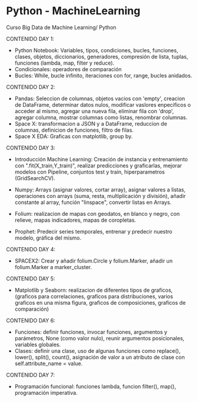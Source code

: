 # Python - MachineLearning
Curso Big Data de Machine Learning/ Python

CONTENIDO DAY 1:
- Python Notebook: Variables, tipos, condiciones, bucles, funciones, clases, objetos, diccionarios, generadores, compresión de lista, tuplas, funciones (lambda, map, filter y reduce).
- Condicionales: operadores de comparación
- Bucles: While, bucle infinito, iteraciones con for, range, bucles anidados.

CONTENIDO DAY 2:
- Pandas: Seleccion de columnas, objetos vacios con 'empty', creacion de DataFrame, determinar datos nulos, modificar vaslores enpecificos o acceder al mismo, agregar una nueva fila, eliminar fila con 'drop', agregar columna, mostrar columnas como listas, renombrar columnas.
- Space X: transformacion a JSON y a DataFrame, reduccion de columnas, definicion de funciones, filtro de filas.
- Space X EDA: Graficas con matplotlib, group by.

CONTENIDO DAY 3:

- Introducción Machine Learning: Creación de instancia y entrenamiento con ".fit(X_train,Y_train)", realizar predicciones y graficarlas, mejorar modelos con Pipeline, conjuntos test y train, hiperparametros (GridSearchCV).

- Numpy: Arrays (asignar valores, cortar array), asignar valores a listas, operaciones con arrays (suma, resta, multiplicación y división), añadir constante al array, función "linspace", convertir listas en Arrays.

-  Folium: realizacion de mapas con geodatos, en blanco y negro, con relieve, mapas indicadores, mapas de coropletas.

- Prophet: Predecir series temporales, entrenar y predecir nuestro modelo, gráfica del mismo.

CONTENIDO DAY 4:

- SPACEX2: Crear y añadir folium.Circle y folium.Marker, añadir un folium.Marker a marker_cluster.

CONTENIDO DAY 5:

- Matplotlib y Seaborn: realizacion de diferentes tipos de graficos, (graficos para correlaciones, graficos para distribuciones, varios graficos en una misma figura, graficos de composiciones, graficos de comparación)


CONTENIDO DAY 6:

- Funciones: definir funciones, invocar funciones, argumentos y parámetros, None (como valor nulo), reunir argumentos posicionales, variables globales. 
- Clases: definir una clase, uso de algunas funciones como replace(), lower(), split(), count(), asignación de valor a un atributo de clase con self.attribute_name = value.

CONTENIDO DAY 7:

- Programación funcional: funciones lambda, funcion filter(), map(), programación imperativa.
